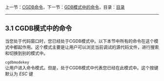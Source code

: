 上一节：[CGDB命令](<3.0.md>)，下一节：[GDB模式中的命令](<3.2.md>)，目录：[目录](<contents.md>)

----------

3.1 CGDB模式中的命令
------------------
当您处于代码窗口时，您已经处于CGDB模式中。以下本节中所有的命令在这个模式中都起作用。这个模式主要是让用户可以浏览当前调试的源代码文件，进行搜索和切换到别的模式中。

`cgdbmodekey`  
让用户进入命令模式。但是，处于CGDB模式中代表您已经在此模式中。这个按键默认为 *ESC* 键
